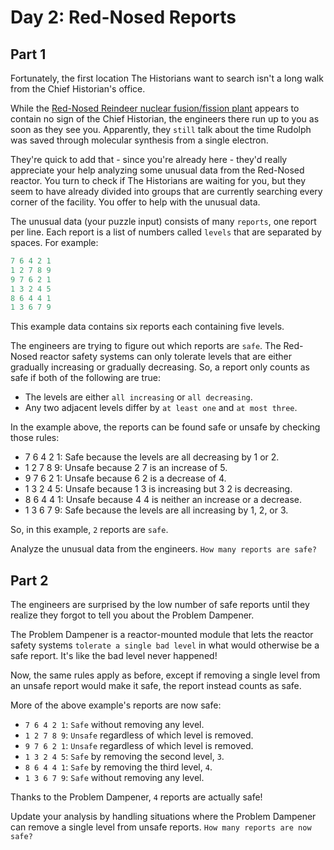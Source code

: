 # Day 2: Red-Nosed Reports

## Part 1

Fortunately, the first location The Historians want to search isn't a long walk from the Chief Historian's office.

While the [Red-Nosed Reindeer nuclear fusion/fission plant](https://adventofcode.com/2015/day/19) appears to contain no sign of the Chief Historian, the engineers there run up to you as soon as they see you. Apparently, they `still` talk about the time Rudolph was saved through molecular synthesis from a single electron.

They're quick to add that - since you're already here - they'd really appreciate your help analyzing some unusual data from the Red-Nosed reactor. You turn to check if The Historians are waiting for you, but they seem to have already divided into groups that are currently searching every corner of the facility. You offer to help with the unusual data.

The unusual data (your puzzle input) consists of many `reports`, one report per line. Each report is a list of numbers called `levels` that are separated by spaces. For example:

```typescript
7 6 4 2 1
1 2 7 8 9
9 7 6 2 1
1 3 2 4 5
8 6 4 4 1
1 3 6 7 9
```

This example data contains six reports each containing five levels.

The engineers are trying to figure out which reports are `safe`. The Red-Nosed reactor safety systems can only tolerate levels that are either gradually increasing or gradually decreasing. So, a report only counts as safe if both of the following are true:

- The levels are either `all increasing` or `all decreasing`.
- Any two adjacent levels differ by `at least one` and `at most three`.

In the example above, the reports can be found safe or unsafe by checking those rules:

- 7 6 4 2 1: Safe because the levels are all decreasing by 1 or 2.
- 1 2 7 8 9: Unsafe because 2 7 is an increase of 5.
- 9 7 6 2 1: Unsafe because 6 2 is a decrease of 4.
- 1 3 2 4 5: Unsafe because 1 3 is increasing but 3 2 is decreasing.
- 8 6 4 4 1: Unsafe because 4 4 is neither an increase or a decrease.
- 1 3 6 7 9: Safe because the levels are all increasing by 1, 2, or 3.

So, in this example, `2` reports are `safe`.

Analyze the unusual data from the engineers. `How many reports are safe?`

## Part 2

The engineers are surprised by the low number of safe reports until they realize they forgot to tell you about the Problem Dampener.

The Problem Dampener is a reactor-mounted module that lets the reactor safety systems `tolerate a single bad level` in what would otherwise be a safe report. It's like the bad level never happened!

Now, the same rules apply as before, except if removing a single level from an unsafe report would make it safe, the report instead counts as safe.

More of the above example's reports are now safe:

- `7 6 4 2 1`: `Safe` without removing any level.
- `1 2 7 8 9`: `Unsafe` regardless of which level is removed.
- `9 7 6 2 1`: `Unsafe` regardless of which level is removed.
- `1 3 2 4 5`: `Safe` by removing the second level, `3`.
- `8 6 4 4 1`: `Safe` by removing the third level, `4`.
- `1 3 6 7 9`: `Safe` without removing any level.

Thanks to the Problem Dampener, `4` reports are actually safe!

Update your analysis by handling situations where the Problem Dampener can remove a single level from unsafe reports. `How many reports are now safe?`